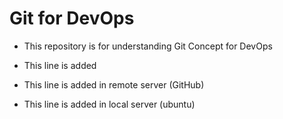# Git for DevOps

- This repository is for understanding Git Concept for DevOps

- This line is added 

- This line is added in remote server (GitHub)

- This line is added in local server (ubuntu)
